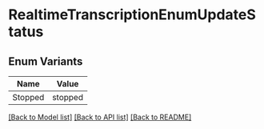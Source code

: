 # RealtimeTranscriptionEnumUpdateStatus

## Enum Variants

| Name | Value |
|---- | -----|
| Stopped | stopped |


[[Back to Model list]](../README.md#documentation-for-models) [[Back to API list]](../README.md#documentation-for-api-endpoints) [[Back to README]](../README.md)


